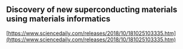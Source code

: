 ## Discovery of new superconducting materials using materials informatics
  
  [https://www.sciencedaily.com/releases/2018/10/181025103335.htm](https://www.sciencedaily.com/releases/2018/10/181025103335.htm)